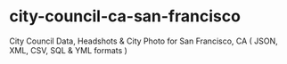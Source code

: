 # city-council-ca-san-francisco
City Council Data, Headshots &amp; City Photo for San Francisco, CA ( JSON, XML, CSV, SQL &amp; YML formats )
